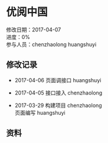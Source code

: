 # 优阅中国
修改日期：2017-04-07  
进度：0%  
参与人员：chenzhaolong  huangshuyi  

## 修改记录 
- 2017-04-06
页面调接口 huangshuyi   

- 2017-04-05
接口接入 chenzhaolong

- 2017-03-29
构建项目 chenzhaolong   
页面编写 huangshuyi



## 资料
